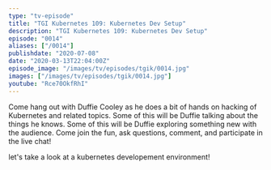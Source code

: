 ```yaml
---
type: "tv-episode"
title: "TGI Kubernetes 109: Kubernetes Dev Setup"
description: "TGI Kubernetes 109: Kubernetes Dev Setup"
episode: "0014"
aliases: ["/0014"]
publishdate: "2020-07-08"
date: "2020-03-13T22:04:00Z"
episode_image: "/images/tv/episodes/tgik/0014.jpg"
images: ["/images/tv/episodes/tgik/0014.jpg"]
youtube: "Rce70OkfRhI"
---
```


Come hang out with Duffie Cooley as he does a bit of hands on hacking of Kubernetes and related topics. Some of this will be Duffie talking about the things he knows. Some of this will be Duffie exploring something new with the audience. Come join the fun, ask questions, comment, and participate in the live chat!

let&#39;s take a look at a kubernetes developement environment!
